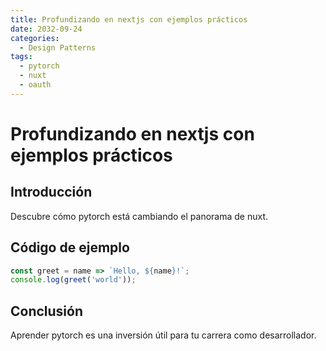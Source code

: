 ```yaml
---
title: Profundizando en nextjs con ejemplos prácticos
date: 2032-09-24
categories:
  - Design Patterns
tags:
  - pytorch
  - nuxt
  - oauth
---
```


# Profundizando en nextjs con ejemplos prácticos

## Introducción

Descubre cómo pytorch está cambiando el panorama de nuxt.

## Código de ejemplo

```javascript
const greet = name => `Hello, ${name}!`;
console.log(greet('world'));
```

## Conclusión

Aprender pytorch es una inversión útil para tu carrera como desarrollador.